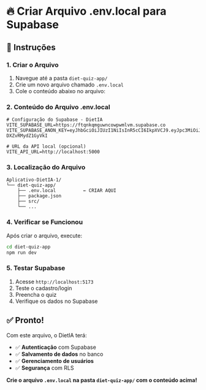 # 🔥 Criar Arquivo .env.local para Supabase

## 📝 Instruções

### 1. Criar o Arquivo
1. Navegue até a pasta `diet-quiz-app/`
2. Crie um novo arquivo chamado `.env.local`
3. Cole o conteúdo abaixo no arquivo:

### 2. Conteúdo do Arquivo .env.local

```env
# Configuração do Supabase - DietIA
VITE_SUPABASE_URL=https://ftqnkqmguwncowpwmlvm.supabase.co
VITE_SUPABASE_ANON_KEY=eyJhbGciOiJIUzI1NiIsInR5cCI6IkpXVCJ9.eyJpc3MiOiJzdXBhYmFzZSIsInJlZiI6ImZ0cW5rcW1ndXduY293cHdtbHZtIiwicm9sZSI6ImFub24iLCJpYXQiOjE3NTg1ODU1MzIsImV4cCI6MjA3NDE2MTUzMn0.AxcjHo3_m3tpueyUvlaKdRPuvi8-DXZvRMydZ1GyVkI

# URL da API local (opcional)
VITE_API_URL=http://localhost:5000
```

### 3. Localização do Arquivo
```
Aplicativo-DietIA-1/
└── diet-quiz-app/
    ├── .env.local          ← CRIAR AQUI
    ├── package.json
    ├── src/
    └── ...
```

### 4. Verificar se Funcionou
Após criar o arquivo, execute:
```bash
cd diet-quiz-app
npm run dev
```

### 5. Testar Supabase
1. Acesse `http://localhost:5173`
2. Teste o cadastro/login
3. Preencha o quiz
4. Verifique os dados no Supabase

## ✅ Pronto!

Com este arquivo, o DietIA terá:
- ✅ **Autenticação** com Supabase
- ✅ **Salvamento de dados** no banco
- ✅ **Gerenciamento de usuários**
- ✅ **Segurança** com RLS

**Crie o arquivo `.env.local` na pasta `diet-quiz-app/` com o conteúdo acima!**
